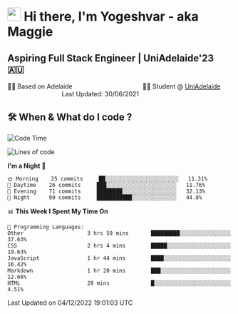 <h1><img src="https://emojis.slackmojis.com/emojis/images/1531849430/4246/blob-sunglasses.gif?1531849430" width="30"/> Hi there, I'm Yogeshvar - aka Maggie</h1>

## Aspiring Full Stack Engineer | UniAdelaide'23 🇦🇺  
🏂🏻  Based on Adelaide &nbsp;&nbsp;&nbsp;&nbsp;&nbsp;&nbsp;&nbsp;&nbsp;&nbsp;&nbsp;&nbsp;&nbsp;&nbsp;&nbsp;&nbsp;&nbsp;&nbsp;&nbsp;&nbsp;&nbsp;&nbsp;&nbsp;&nbsp;&nbsp;&nbsp;&nbsp;&nbsp;&nbsp;&nbsp;&nbsp;&nbsp;&nbsp;&nbsp;&nbsp;&nbsp;&nbsp;&nbsp;&nbsp;&nbsp;👨‍💻 Student @ [UniAdelaide](https://www.adelaide.edu.au)   &nbsp;&nbsp;&nbsp;&nbsp;&nbsp;&nbsp;&nbsp;&nbsp;&nbsp;&nbsp;&nbsp;&nbsp;&nbsp;&nbsp;&nbsp;&nbsp;&nbsp;&nbsp;&nbsp;&nbsp;&nbsp;&nbsp;&nbsp;&nbsp;&nbsp;&nbsp;&nbsp;&nbsp;&nbsp;&nbsp;&nbsp;Last Updated: 30/06/2021

## 🛠 When & What do I code ?  

<!--START_SECTION:waka-->
![Code Time](http://img.shields.io/badge/Code%20Time-1%2C855%20hrs%203%20mins-blue)

![Lines of code](https://img.shields.io/badge/From%20Hello%20World%20I%27ve%20Written-2%20Million%20lines%20of%20code-blue)

**I'm a Night 🦉** 

```text
🌞 Morning    25 commits     ██░░░░░░░░░░░░░░░░░░░░░░░   11.31% 
🌆 Daytime    26 commits     ███░░░░░░░░░░░░░░░░░░░░░░   11.76% 
🌃 Evening    71 commits     ████████░░░░░░░░░░░░░░░░░   32.13% 
🌙 Night      99 commits     ███████████░░░░░░░░░░░░░░   44.8%

```


📊 **This Week I Spent My Time On** 

```text
💬 Programming Languages: 
Other                    3 hrs 59 mins       █████████░░░░░░░░░░░░░░░░   37.63% 
CSS                      2 hrs 4 mins        █████░░░░░░░░░░░░░░░░░░░░   19.63% 
JavaScript               1 hr 44 mins        ████░░░░░░░░░░░░░░░░░░░░░   16.42% 
Markdown                 1 hr 20 mins        ███░░░░░░░░░░░░░░░░░░░░░░   12.66% 
HTML                     28 mins             █░░░░░░░░░░░░░░░░░░░░░░░░   4.51%

```


 Last Updated on 04/12/2022 19:01:03 UTC
<!--END_SECTION:waka-->

